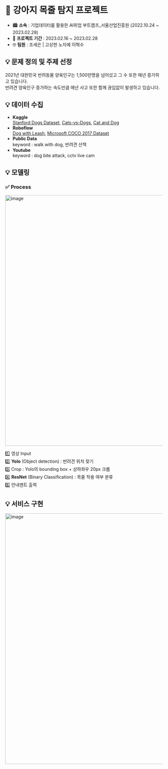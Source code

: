 # 🐶 강아지 목줄 탐지 프로젝트
+ 🏙 __소속__ : 기업데이터를 활용한 AI취업 부트캠프_서울산업진흥원 (2022.10.24 ~ 2023.02.28)  
+ 📅 __프로젝트 기간__ : 2023.02.16 ~ 2023.02.28  
+ 🤓 __팀원__ : 조세은 | 고상현 노지예 이혁수  

## 💡 문제 정의 및 주제 선정  
2021년 대한민국 반려동물 양육인구는 1,500만명을 넘어섰고 그 수 또한 매년 증가하고 있습니다.  
반려견 양육인구 증가하는 속도만큼 매년 사고 또한 함께 끊임없이 발생하고 있습니다.

## 💡 데이터 수집
+ __Kaggle__   
[Stanford Dogs Dataset](https://www.kaggle.com/datasets/jessicali9530/stanford-dogs-dataset), [Cats-vs-Dogs](https://www.kaggle.com/datasets/shaunthesheep/microsoft-catsvsdogs-dataset), [Cat and Dog](https://www.kaggle.com/datasets/tongpython/cat-and-dog)  
+ __Roboflow__   
[Dog with Leash](https://universe.roboflow.com/animal-detection/dog-with-leash/dataset/4), [Microsoft COCO 2017 Dataset](https://public.roboflow.com/object-detection/microsoft-coco-subset)
+ __Public Data__   
keyword : walk with dog, 반려견 산책
+ __Youtube__   
keyword : dog bite attack, cctv live cam

## 💡 모델링  
### ✅ Process  
<img width="800" alt="image" src="https://user-images.githubusercontent.com/112691501/221136952-7498e6b1-f259-4408-a4b2-4e440a200622.png">    
  
1️⃣ 영상 Input    
2️⃣ __Yolo__ (Object detection) : 반려견 위치 찾기  
3️⃣ Crop : Yolo의 bounding box + 상하좌우 20px 크롭  
4️⃣ __ResNet__ (Binary Classification) : 목줄 착용 여부 분류  
5️⃣ 안내멘트 출력  
  
## 💡 서비스 구현 

<img width="800" alt="image" src="https://user-images.githubusercontent.com/112691501/221138743-f6764a78-c9d6-4e96-bdbf-23cb3d68542a.png">

